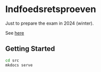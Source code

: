 # Indfoedsretsproeven

Just to prepare the exam in 2024 (winter).

See [here](https://yvedeng.github.io/indfoedsretsproeven/)

## Getting Started

```bash
cd src
mkdocs serve
```
